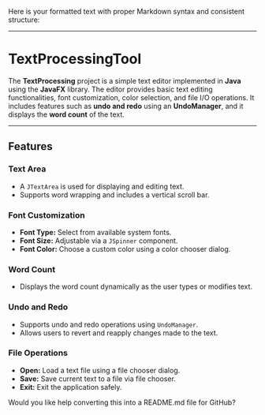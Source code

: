 Here is your formatted text with proper Markdown syntax and consistent structure:

---

# TextProcessingTool

The **TextProcessing** project is a simple text editor implemented in **Java** using the **JavaFX** library. The editor provides basic text editing functionalities, font customization, color selection, and file I/O operations. It includes features such as **undo and redo** using an **UndoManager**, and it displays the **word count** of the text.

---

## Features

### Text Area

* A `JTextArea` is used for displaying and editing text.
* Supports word wrapping and includes a vertical scroll bar.

### Font Customization

* **Font Type:** Select from available system fonts.
* **Font Size:** Adjustable via a `JSpinner` component.
* **Font Color:** Choose a custom color using a color chooser dialog.

### Word Count

* Displays the word count dynamically as the user types or modifies text.

### Undo and Redo

* Supports undo and redo operations using `UndoManager`.
* Allows users to revert and reapply changes made to the text.

### File Operations

* **Open:** Load a text file using a file chooser dialog.
* **Save:** Save current text to a file via file chooser.
* **Exit:** Exit the application safely.


Would you like help converting this into a README.md file for GitHub?
